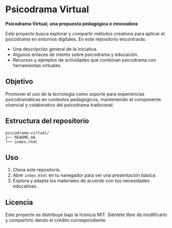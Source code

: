 # Psicodrama Virtual

**Psicodrama Virtual, una propuesta pedagógica e innovadora**

Este proyecto busca explorar y compartir métodos creativos para aplicar el psicodrama en entornos digitales. En este repositorio encontrarás:

- Una descripción general de la iniciativa.
- Algunos enlaces de interés sobre psicodrama y educación.
- Recursos y ejemplos de actividades que combinan psicodrama con herramientas virtuales.

## Objetivo

Promover el uso de la tecnología como soporte para experiencias psicodramáticas en contextos pedagógicos, manteniendo el componente vivencial y colaborativo del psicodrama tradicional.

## Estructura del repositorio

```
psicodrama-virtual/
├── README.md
└── index.html
```

## Uso

1. Clona este repositorio.
2. Abre `index.html` en tu navegador para ver una presentación básica.
3. Explora y adapta los materiales de acuerdo con tus necesidades educativas.

## Licencia

Este proyecto se distribuye bajo la licencia MIT. Siéntete libre de modificarlo y compartirlo dando el crédito correspondiente.

